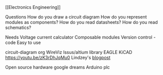 [[Electronics Engineering]]

Questions
How do you draw a circuit diagram
How do you represent modules as components?
How do you read datasheets?
How do you read schematics?

Needs
Voltage current calculator
Composable modules
Version control - code
Easy to use

circuit-diagram org
WireViz
Issus/altium library
EAGLE
KiCAD https://youtu.be/zK3rDhJqMu0
Lindzey's [blogpost](https://lindzey.github.io/blog/2019/02/09/my-first-pcb/)

Open source hardware google dreams
Arduino plc


